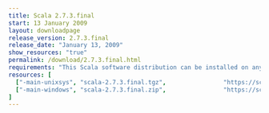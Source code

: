 ```yaml
---
title: Scala 2.7.3.final
start: 13 January 2009
layout: downloadpage
release_version: 2.7.3.final
release_date: "January 13, 2009"
show_resources: "true"
permalink: /download/2.7.3.final.html
requirements: "This Scala software distribution can be installed on any Unix-like or Windows system. It requires the Java runtime version 1.6 or 1.7."
resources: [
  ["-main-unixsys", "scala-2.7.3.final.tgz",                "https://scala-lang.org/files/archive/scala-2.7.3.final.tgz",                   "Mac OS X, Unix, Cygwin",  "16 MB"],
  ["-main-windows", "scala-2.7.3.final.zip",                "https://scala-lang.org/files/archive/scala-2.7.3.final.zip",                   "Windows",                 "16 MB"]
]
---
```




